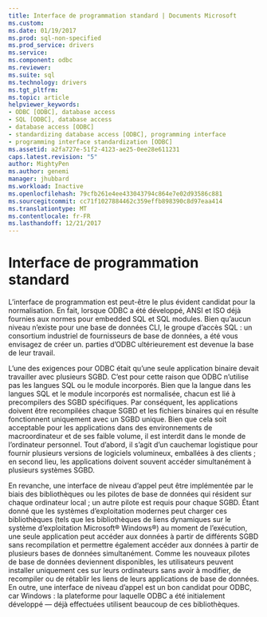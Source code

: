 ```yaml
---
title: Interface de programmation standard | Documents Microsoft
ms.custom: 
ms.date: 01/19/2017
ms.prod: sql-non-specified
ms.prod_service: drivers
ms.service: 
ms.component: odbc
ms.reviewer: 
ms.suite: sql
ms.technology: drivers
ms.tgt_pltfrm: 
ms.topic: article
helpviewer_keywords:
- ODBC [ODBC], database access
- SQL [ODBC], database access
- database access [ODBC]
- standardizing database access [ODBC], programming interface
- programming interface standardization [ODBC]
ms.assetid: a2fa727e-51f2-4123-ae25-0ee28e611231
caps.latest.revision: "5"
author: MightyPen
ms.author: genemi
manager: jhubbard
ms.workload: Inactive
ms.openlocfilehash: 79cfb261e4ee433043794c864e7e02d93586c881
ms.sourcegitcommit: cc71f1027884462c359effb898390c8d97eaa414
ms.translationtype: MT
ms.contentlocale: fr-FR
ms.lasthandoff: 12/21/2017
---
```

# <a name="standard-programming-interface"></a>Interface de programmation standard
L’interface de programmation est peut-être le plus évident candidat pour la normalisation. En fait, lorsque ODBC a été développé, ANSI et ISO déjà fournies aux normes pour embedded SQL et SQL modules. Bien qu’aucun niveau n’existe pour une base de données CLI, le groupe d’accès SQL : un consortium industriel de fournisseurs de base de données, a été vous envisagez de créer un. parties d’ODBC ultérieurement est devenue la base de leur travail.  
  
 L’une des exigences pour ODBC était qu’une seule application binaire devait travailler avec plusieurs SGBD. C’est pour cette raison que ODBC n’utilise pas les langues SQL ou le module incorporés. Bien que la langue dans les langues SQL et le module incorporés est normalisée, chacun est lié à precompilers des SGBD spécifiques. Par conséquent, les applications doivent être recompilées chaque SGBD et les fichiers binaires qui en résulte fonctionnent uniquement avec un SGBD unique. Bien que cela soit acceptable pour les applications dans des environnements de macroordinateur et de ses faible volume, il est interdit dans le monde de l’ordinateur personnel. Tout d’abord, il s’agit d’un cauchemar logistique pour fournir plusieurs versions de logiciels volumineux, emballées à des clients ; en second lieu, les applications doivent souvent accéder simultanément à plusieurs systèmes SGBD.  
  
 En revanche, une interface de niveau d’appel peut être implémentée par le biais des bibliothèques ou les pilotes de base de données qui résident sur chaque ordinateur local ; un autre pilote est requis pour chaque SGBD. Étant donné que les systèmes d’exploitation modernes peut charger ces bibliothèques (tels que les bibliothèques de liens dynamiques sur le système d’exploitation Microsoft® Windows®) au moment de l’exécution, une seule application peut accéder aux données à partir de différents SGBD sans recompilation et permettre également accéder aux données à partir de plusieurs bases de données simultanément. Comme les nouveaux pilotes de base de données deviennent disponibles, les utilisateurs peuvent installer uniquement ces sur leurs ordinateurs sans avoir à modifier, de recompiler ou de rétablir les liens de leurs applications de base de données. En outre, une interface de niveau d’appel est un bon candidat pour ODBC, car Windows : la plateforme pour laquelle ODBC a été initialement développé — déjà effectuées utilisent beaucoup de ces bibliothèques.
